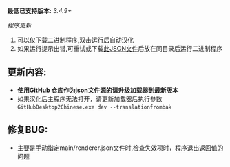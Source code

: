**最低已支持版本:** *3.4.9+*

*程序更新*  
1. 可以仅下载二进制程序,双击运行后自动汉化  
2. 如果运行提示出错,可重试或下载[此JSON文件](https://github.com/cngege/GitHubDesktop2Chinese/blob/master/json/localization.json)后放在同目录后运行二进制程序  

## 更新内容:
- **使用GitHub 仓库作为json文件源的请升级加载器到最新版本**
- 如果汉化后主程序无法打开，请更新加载器后执行参数 `GitHubDesktop2Chinese.exe dev --translationfrombak`


## 修复BUG:
<!-- - 无修复的BUG -->
- 主要是手动指定main/renderer.json文件时,检查失效项时，程序退出返回值的问题
<!-- - 无 -->